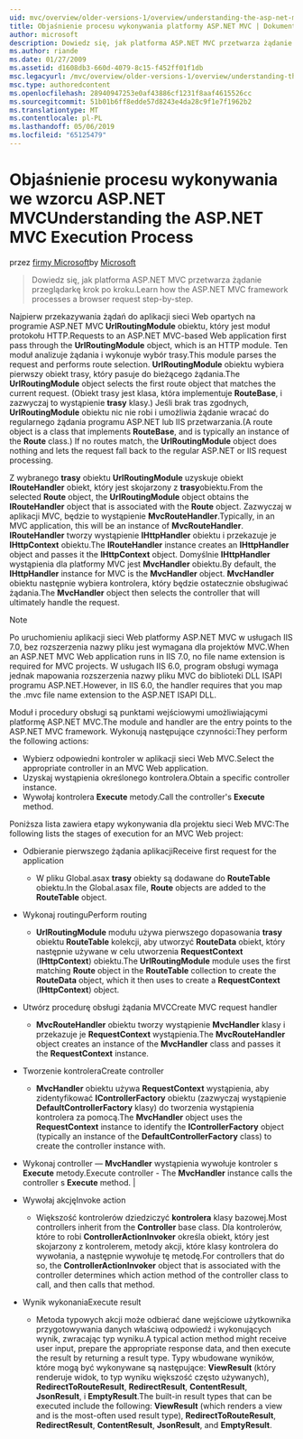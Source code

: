 ```yaml
---
uid: mvc/overview/older-versions-1/overview/understanding-the-asp-net-mvc-execution-process
title: Objaśnienie procesu wykonywania platformy ASP.NET MVC | Dokumentacja firmy Microsoft
author: microsoft
description: Dowiedz się, jak platforma ASP.NET MVC przetwarza żądanie przeglądarkę krok po kroku.
ms.author: riande
ms.date: 01/27/2009
ms.assetid: d1608db3-660d-4079-8c15-f452ff01f1db
msc.legacyurl: /mvc/overview/older-versions-1/overview/understanding-the-asp-net-mvc-execution-process
msc.type: authoredcontent
ms.openlocfilehash: 28940947253e0af43886cf1231f8aaf4615526cc
ms.sourcegitcommit: 51b01b6ff8edde57d8243e4da28c9f1e7f1962b2
ms.translationtype: MT
ms.contentlocale: pl-PL
ms.lasthandoff: 05/06/2019
ms.locfileid: "65125479"
---
```

# <a name="understanding-the-aspnet-mvc-execution-process"></a><span data-ttu-id="f0a97-103">Objaśnienie procesu wykonywania we wzorcu ASP.NET MVC</span><span class="sxs-lookup"><span data-stu-id="f0a97-103">Understanding the ASP.NET MVC Execution Process</span></span>

<span data-ttu-id="f0a97-104">przez [firmy Microsoft](https://github.com/microsoft)</span><span class="sxs-lookup"><span data-stu-id="f0a97-104">by [Microsoft](https://github.com/microsoft)</span></span>

> <span data-ttu-id="f0a97-105">Dowiedz się, jak platforma ASP.NET MVC przetwarza żądanie przeglądarkę krok po kroku.</span><span class="sxs-lookup"><span data-stu-id="f0a97-105">Learn how the ASP.NET MVC framework processes a browser request step-by-step.</span></span>

<span data-ttu-id="f0a97-106">Najpierw przekazywania żądań do aplikacji sieci Web opartych na programie ASP.NET MVC **UrlRoutingModule** obiektu, który jest moduł protokołu HTTP.</span><span class="sxs-lookup"><span data-stu-id="f0a97-106">Requests to an ASP.NET MVC-based Web application first pass through the **UrlRoutingModule** object, which is an HTTP module.</span></span> <span data-ttu-id="f0a97-107">Ten moduł analizuje żądania i wykonuje wybór trasy.</span><span class="sxs-lookup"><span data-stu-id="f0a97-107">This module parses the request and performs route selection.</span></span> <span data-ttu-id="f0a97-108">**UrlRoutingModule** obiektu wybiera pierwszy obiekt trasy, który pasuje do bieżącego żądania.</span><span class="sxs-lookup"><span data-stu-id="f0a97-108">The **UrlRoutingModule** object selects the first route object that matches the current request.</span></span> <span data-ttu-id="f0a97-109">(Obiekt trasy jest klasa, która implementuje **RouteBase**, i zazwyczaj to wystąpienie **trasy** klasy.) Jeśli brak tras zgodnych, **UrlRoutingModule** obiektu nic nie robi i umożliwia żądanie wracać do regularnego żądania programu ASP.NET lub IIS przetwarzania.</span><span class="sxs-lookup"><span data-stu-id="f0a97-109">(A route object is a class that implements **RouteBase**, and is typically an instance of the **Route** class.) If no routes match, the **UrlRoutingModule** object does nothing and lets the request fall back to the regular ASP.NET or IIS request processing.</span></span>

<span data-ttu-id="f0a97-110">Z wybranego **trasy** obiektu **UrlRoutingModule** uzyskuje obiekt **IRouteHandler** obiekt, który jest skojarzony z **trasy**obiektu.</span><span class="sxs-lookup"><span data-stu-id="f0a97-110">From the selected **Route** object, the **UrlRoutingModule** object obtains the **IRouteHandler** object that is associated with the **Route** object.</span></span> <span data-ttu-id="f0a97-111">Zazwyczaj w aplikacji MVC, będzie to wystąpienie **MvcRouteHandler**.</span><span class="sxs-lookup"><span data-stu-id="f0a97-111">Typically, in an MVC application, this will be an instance of **MvcRouteHandler**.</span></span> <span data-ttu-id="f0a97-112">**IRouteHandler** tworzy wystąpienie **IHttpHandler** obiektu i przekazuje je **IHttpContext** obiektu.</span><span class="sxs-lookup"><span data-stu-id="f0a97-112">The **IRouteHandler** instance creates an **IHttpHandler** object and passes it the **IHttpContext** object.</span></span> <span data-ttu-id="f0a97-113">Domyślnie **IHttpHandler** wystąpienia dla platformy MVC jest **MvcHandler** obiektu.</span><span class="sxs-lookup"><span data-stu-id="f0a97-113">By default, the **IHttpHandler** instance for MVC is the **MvcHandler** object.</span></span> <span data-ttu-id="f0a97-114">**MvcHandler** obiektu następnie wybiera kontrolera, który będzie ostatecznie obsługiwać żądania.</span><span class="sxs-lookup"><span data-stu-id="f0a97-114">The **MvcHandler** object then selects the controller that will ultimately handle the request.</span></span>

> [!NOTE]
> <span data-ttu-id="f0a97-115">Po uruchomieniu aplikacji sieci Web platformy ASP.NET MVC w usługach IIS 7.0, bez rozszerzenia nazwy pliku jest wymagana dla projektów MVC.</span><span class="sxs-lookup"><span data-stu-id="f0a97-115">When an ASP.NET MVC Web application runs in IIS 7.0, no file name extension is required for MVC projects.</span></span> <span data-ttu-id="f0a97-116">W usługach IIS 6.0, program obsługi wymaga jednak mapowania rozszerzenia nazwy pliku MVC do biblioteki DLL ISAPI programu ASP.NET.</span><span class="sxs-lookup"><span data-stu-id="f0a97-116">However, in IIS 6.0, the handler requires that you map the .mvc file name extension to the ASP.NET ISAPI DLL.</span></span>

<span data-ttu-id="f0a97-117">Moduł i procedury obsługi są punktami wejściowymi umożliwiającymi platformę ASP.NET MVC.</span><span class="sxs-lookup"><span data-stu-id="f0a97-117">The module and handler are the entry points to the ASP.NET MVC framework.</span></span> <span data-ttu-id="f0a97-118">Wykonują następujące czynności:</span><span class="sxs-lookup"><span data-stu-id="f0a97-118">They perform the following actions:</span></span>

- <span data-ttu-id="f0a97-119">Wybierz odpowiedni kontroler w aplikacji sieci Web MVC.</span><span class="sxs-lookup"><span data-stu-id="f0a97-119">Select the appropriate controller in an MVC Web application.</span></span>
- <span data-ttu-id="f0a97-120">Uzyskaj wystąpienia określonego kontrolera.</span><span class="sxs-lookup"><span data-stu-id="f0a97-120">Obtain a specific controller instance.</span></span>
- <span data-ttu-id="f0a97-121">Wywołaj kontrolera **Execute** metody.</span><span class="sxs-lookup"><span data-stu-id="f0a97-121">Call the controller's **Execute** method.</span></span>

<span data-ttu-id="f0a97-122">Poniższa lista zawiera etapy wykonywania dla projektu sieci Web MVC:</span><span class="sxs-lookup"><span data-stu-id="f0a97-122">The following lists the stages of execution for an MVC Web project:</span></span>

- <span data-ttu-id="f0a97-123">Odbieranie pierwszego żądania aplikacji</span><span class="sxs-lookup"><span data-stu-id="f0a97-123">Receive first request for the application</span></span> 

    - <span data-ttu-id="f0a97-124">W pliku Global.asax **trasy** obiekty są dodawane do **RouteTable** obiektu.</span><span class="sxs-lookup"><span data-stu-id="f0a97-124">In the Global.asax file, **Route** objects are added to the **RouteTable** object.</span></span>
- <span data-ttu-id="f0a97-125">Wykonaj routingu</span><span class="sxs-lookup"><span data-stu-id="f0a97-125">Perform routing</span></span> 

    - <span data-ttu-id="f0a97-126">**UrlRoutingModule** modułu używa pierwszego dopasowania **trasy** obiektu **RouteTable** kolekcji, aby utworzyć **RouteData** obiekt, który następnie używane w celu utworzenia **RequestContext** (**IHttpContext**) obiektu.</span><span class="sxs-lookup"><span data-stu-id="f0a97-126">The **UrlRoutingModule** module uses the first matching **Route** object in the **RouteTable** collection to create the **RouteData** object, which it then uses to create a **RequestContext** (**IHttpContext**) object.</span></span>
- <span data-ttu-id="f0a97-127">Utwórz procedurę obsługi żądania MVC</span><span class="sxs-lookup"><span data-stu-id="f0a97-127">Create MVC request handler</span></span> 

    - <span data-ttu-id="f0a97-128">**MvcRouteHandler** obiektu tworzy wystąpienie **MvcHandler** klasy i przekazuje je **RequestContext** wystąpienia.</span><span class="sxs-lookup"><span data-stu-id="f0a97-128">The **MvcRouteHandler** object creates an instance of the **MvcHandler** class and passes it the **RequestContext** instance.</span></span>
- <span data-ttu-id="f0a97-129">Tworzenie kontrolera</span><span class="sxs-lookup"><span data-stu-id="f0a97-129">Create controller</span></span> 

    - <span data-ttu-id="f0a97-130">**MvcHandler** obiektu używa **RequestContext** wystąpienia, aby zidentyfikować **IControllerFactory** obiektu (zazwyczaj wystąpienie  **DefaultControllerFactory** klasy) do tworzenia wystąpienia kontrolera za pomocą.</span><span class="sxs-lookup"><span data-stu-id="f0a97-130">The **MvcHandler** object uses the **RequestContext** instance to identify the **IControllerFactory** object (typically an instance of the **DefaultControllerFactory** class) to create the controller instance with.</span></span>
- <span data-ttu-id="f0a97-131">Wykonaj controller — **MvcHandler** wystąpienia wywołuje kontroler s **Execute** metody.</span><span class="sxs-lookup"><span data-stu-id="f0a97-131">Execute controller - The **MvcHandler** instance calls the controller s **Execute** method.</span></span> |
- <span data-ttu-id="f0a97-132">Wywołaj akcję</span><span class="sxs-lookup"><span data-stu-id="f0a97-132">Invoke action</span></span> 

    - <span data-ttu-id="f0a97-133">Większość kontrolerów dziedziczyć **kontrolera** klasy bazowej.</span><span class="sxs-lookup"><span data-stu-id="f0a97-133">Most controllers inherit from the **Controller** base class.</span></span> <span data-ttu-id="f0a97-134">Dla kontrolerów, które to robi **ControllerActionInvoker** określa obiekt, który jest skojarzony z kontrolerem, metody akcji, które klasy kontrolera do wywołania, a następnie wywołuje tę metodę.</span><span class="sxs-lookup"><span data-stu-id="f0a97-134">For controllers that do so, the **ControllerActionInvoker** object that is associated with the controller determines which action method of the controller class to call, and then calls that method.</span></span>
- <span data-ttu-id="f0a97-135">Wynik wykonania</span><span class="sxs-lookup"><span data-stu-id="f0a97-135">Execute result</span></span> 

    - <span data-ttu-id="f0a97-136">Metoda typowych akcji może odbierać dane wejściowe użytkownika przygotowywania danych właściwą odpowiedź i wykonujących wynik, zwracając typ wyniku.</span><span class="sxs-lookup"><span data-stu-id="f0a97-136">A typical action method might receive user input, prepare the appropriate response data, and then execute the result by returning a result type.</span></span> <span data-ttu-id="f0a97-137">Typy wbudowane wyników, które mogą być wykonywane są następujące: **ViewResult** (który renderuje widok, to typ wyniku większość często używanych), **RedirectToRouteResult**, **RedirectResult**, **ContentResult**,  **JsonResult**, i **EmptyResult**.</span><span class="sxs-lookup"><span data-stu-id="f0a97-137">The built-in result types that can be executed include the following: **ViewResult** (which renders a view and is the most-often used result type), **RedirectToRouteResult**, **RedirectResult**, **ContentResult**, **JsonResult**, and **EmptyResult**.</span></span>
